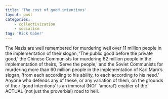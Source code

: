 ```yaml
---
title: 'The cost of good intentions'
layout: post
categories:
    - collectivization
    - socialism
tag: 'Rick Gaber'
---
```


The Nazis are well remembered for murdering well over 11 million people in the implementation of their slogan, ‘The public good before the private good,’ the Chinese Communists for murdering 62 million people in the implementation of theirs, ‘Serve the people,’ and the Soviet Communists for murdering more than 60 million people in the implementation of Karl Marx’s slogan, ‘from each according to his ability, to each according to his need.’ Anyone who defends any of these, or any variation of them, on the grounds of their ‘good intentions’ is an immoral (NOT ‘amoral’) enabler of the ACTUAL (not just the proverbial) road to hell.